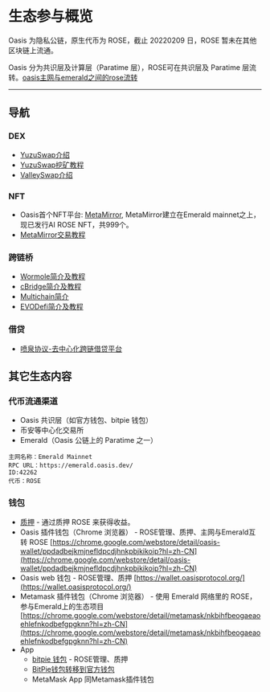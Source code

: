 # 生态参与概览

Oasis 为隐私公链，原生代币为 ROSE，截止 20220209 日，ROSE 暂未在其他区块链上流通。

Oasis 分为共识层及计算层（Paratime 层），ROSE可在共识层及 Paratime 层流转。[oasis主网与emerald之间的rose流转](../dev_support/Oasis与Emerald之间的ROSE划转/Oasis与Emerald之间的ROSE划转.md)

------

## 导航

### DEX

- [YuzuSwap介绍](./dex/yuzuswap/YuzuSwap介绍.md)
- [YuzuSwap挖矿教程](https://medium.com/@little-white/yuzu-%E6%8C%96%E7%9F%BF%E6%94%BB%E7%95%A5-f192ff18b9a1)
- [ValleySwap介绍](./dex/ValleySwap/ValleySwap.md)

### NFT

- Oasis首个NFT平台: [MetaMirror](https://auth3.network/metamirror/ai-rose/), MetaMirror建立在Emerald mainnet之上，现已发行AI ROSE NFT，共999个。
- [MetaMirror交易教程](https://medium.com/@little-white/%E5%A6%82%E4%BD%95%E4%BA%A4%E6%98%93ai-rose-nft-12b7a58c10d3)

### 跨链桥

- [Wormole简介及教程](bridge/wormhole/Wormhole简介及教程.md)
- [cBridge简介及教程](bridge/cbridge/cBridge简介及教程.md)
- [Multichain简介](bridge/Multichain/Multichain简介.md)
- [EVODefi简介及教程](bridge/EVODeFi/EVODeFi简介及教程.md)

### 借贷

- [喷泉协议-去中心化跨链借贷平台](lending/FountainProtocol/FountainProtocol.md)

## 其它生态内容

### 代币流通渠道

- Oasis 共识层（如官方钱包、bitpie 钱包）
- 币安等中心化交易所
- Emerald（Oasis 公链上的 Paratime 之一）

```
主网名称：Emerald Mainnet
RPC URL：https://emerald.oasis.dev/
ID:42262
代币：ROSE
```

### 钱包

- [质押](/ecosystem_paticipate/质押.md) - 通过质押 ROSE 来获得收益。
- Oasis 插件钱包（Chrome 浏览器） - ROSE管理、质押、主网与Emerald互转 ROSE
   [https://chrome.google.com/webstore/detail/oasis-wallet/ppdadbejkmjnefldpcdjhnkpbjkikoip?hl=zh-CN](https://chrome.google.com/webstore/detail/oasis-wallet/ppdadbejkmjnefldpcdjhnkpbjkikoip?hl=zh-CN)
- Oasis web 钱包 - ROSE管理、质押
   [https://wallet.oasisprotocol.org/](https://wallet.oasisprotocol.org/)
- Metamask 插件钱包（Chrome 浏览器） - 使用 Emerald 网络里的 ROSE，参与Emerald上的生态项目
   [https://chrome.google.com/webstore/detail/metamask/nkbihfbeogaeaoehlefnkodbefgpgknn?hl=zh-CN](https://chrome.google.com/webstore/detail/metamask/nkbihfbeogaeaoehlefnkodbefgpgknn?hl=zh-CN)
- App
   - [bitpie 钱包](https://bitpie.com/) - ROSE管理、质押
   - [BitPie钱包转移到官方钱包](/dev_support/BitPie钱包转移到官方钱包.md)
   - MetaMask App 同Metamask插件钱包

